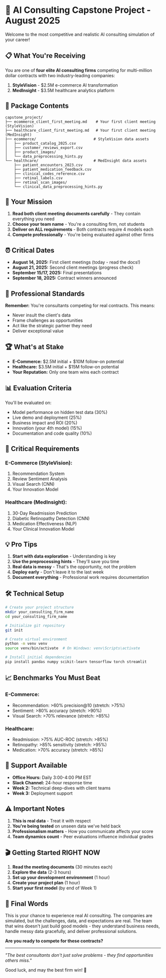# 🚀 AI Consulting Capstone Project - August 2025

Welcome to the most competitive and realistic AI consulting simulation of your career!

## 📋 What You're Receiving

You are one of **four elite AI consulting firms** competing for multi-million dollar contracts with two industry-leading companies:

1. **StyleVision** - $2.5M e-commerce AI transformation
2. **MedInsight** - $3.5M healthcare analytics platform

## 📁 Package Contents

```
capstone_project/
├── ecommerce_client_first_meeting.md    # Your first client meeting (StyleVision)
├── healthcare_client_first_meeting.md   # Your first client meeting (MedInsight)
├── ecommerce/                          # StyleVision data assets
│   ├── product_catalog_2025.csv
│   ├── customer_reviews_export.csv
│   ├── product_images/
│   └── data_preprocessing_hints.py
└── healthcare/                         # MedInsight data assets
    ├── patient_encounters_2023.csv
    ├── patient_medication_feedback.csv
    ├── clinical_codes_reference.csv
    ├── retinal_labels.csv
    ├── retinal_scan_images/
    └── clinical_data_preprocessing_hints.py
```

## 🎯 Your Mission

1. **Read both client meeting documents carefully** - They contain everything you need
2. **Choose your team name** - You're a consulting firm, not students
3. **Deliver on ALL requirements** - Both contracts require 4 models each
4. **Compete professionally** - You're being evaluated against other firms

## ⏰ Critical Dates

- **August 14, 2025:** First client meetings (today - read the docs!)
- **August 21, 2025:** Second client meetings (progress check)
- **September 15/17, 2025:** Final presentations
- **September 18, 2025:** Contract winners announced

## 💼 Professional Standards

**Remember:** You're consultants competing for real contracts. This means:
- Never insult the client's data
- Frame challenges as opportunities
- Act like the strategic partner they need
- Deliver exceptional value

## 🏆 What's at Stake

- **E-Commerce:** $2.5M initial + $10M follow-on potential
- **Healthcare:** $3.5M initial + $15M follow-on potential
- **Your Reputation:** Only one team wins each contract

## 📊 Evaluation Criteria

You'll be evaluated on:
- Model performance on hidden test data (30%)
- Live demo and deployment (25%)
- Business impact and ROI (20%)
- Innovation (your 4th model) (15%)
- Documentation and code quality (10%)

## 🚨 Critical Requirements

### E-Commerce (StyleVision):
1. Recommendation System
2. Review Sentiment Analysis
3. Visual Search (CNN)
4. Your Innovation Model

### Healthcare (MedInsight):
1. 30-Day Readmission Prediction
2. Diabetic Retinopathy Detection (CNN)
3. Medication Effectiveness (NLP)
4. Your Clinical Innovation Model

## 💡 Pro Tips

1. **Start with data exploration** - Understanding is key
2. **Use the preprocessing hints** - They'll save you time
3. **Real data is messy** - That's the opportunity, not the problem
4. **Deploy early** - Don't leave it to the last week
5. **Document everything** - Professional work requires documentation

## 🛠 Technical Setup

```bash
# Create your project structure
mkdir your_consulting_firm_name
cd your_consulting_firm_name

# Initialize git repository
git init

# Create virtual environment
python -m venv venv
source venv/bin/activate  # On Windows: venv\Scripts\activate

# Install initial dependencies
pip install pandas numpy scikit-learn tensorflow torch streamlit
```

## 📈 Benchmarks You Must Beat

### E-Commerce:
- Recommendation: >60% precision@10 (stretch: >75%)
- Sentiment: >80% accuracy (stretch: >90%)
- Visual Search: >70% relevance (stretch: >85%)

### Healthcare:
- Readmission: >75% AUC-ROC (stretch: >85%)
- Retinopathy: >85% sensitivity (stretch: >95%)
- Medication: >70% accuracy (stretch: >85%)

## 🤝 Support Available

- **Office Hours:** Daily 3:00-4:00 PM EST
- **Slack Channel:** 24-hour response time
- **Week 2:** Technical deep-dives with client teams
- **Week 3:** Deployment support

## ⚠️ Important Notes

1. **This is real data** - Treat it with respect
2. **You're being tested** on unseen data we've held back
3. **Professionalism matters** - How you communicate affects your score
4. **Team dynamics count** - Peer evaluations influence individual grades

## 🎬 Getting Started RIGHT NOW

1. **Read the meeting documents** (30 minutes each)
2. **Explore the data** (2-3 hours)
3. **Set up your development environment** (1 hour)
4. **Create your project plan** (1 hour)
5. **Start your first model** (by end of Week 1)

## 💬 Final Words

This is your chance to experience real AI consulting. The companies are simulated, but the challenges, data, and expectations are real. The team that wins doesn't just build good models - they understand business needs, handle messy data gracefully, and deliver professional solutions.

**Are you ready to compete for these contracts?**

---

*"The best consultants don't just solve problems - they find opportunities others miss."*

Good luck, and may the best firm win! 🚀
